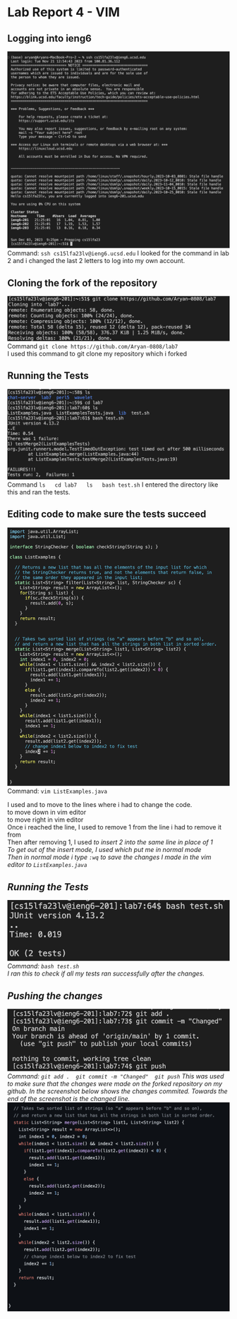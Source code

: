 # Lab Report 4 - VIM  
## Logging into ieng6  
![image](LoggingIn.png)
Command:  ```ssh cs15lfa23lv@ieng6.ucsd.edu```
I looked for the command in lab 2 and i changed the last 2 letters to log into my own account.  

## Cloning the fork of the repository  
![image](GitClone.png)  
Command ```git clone https://github.com/Aryan-0808/lab7```  
I used this command to git clone my repository which i forked


## Running the Tests  
![image](runningTest.png)  
Command ```ls  
cd lab7  
ls  
bash test.sh```
I entered the directory like this and ran the tests.  
## Editing code to make sure the tests succeed  

![image](changedVim.png)  
Command:  ```vim ListExamples.java```

I used <k> and <l> to move to the lines where i had to change the code.  
<k> to move down in vim editor   
<l> to move right in vim editor  
Once i reached the line, I used <x> to remove 1 from the line i had to remove it from  
Then after removing 1, I used <i> to insert 2 into the same line in place of 1  
To get out of the insert mode, I used <ESC> which put me in normal mode  
Then in normal mode i type `:wq` to save the changes I made in the vim editor to `ListExamples.java`  
## Running the Tests  
![image](changedTest.png)  
Command:  ```bash test.sh```  
I ran this to check if all my tests ran successfully after the changes.  

## Pushing the changes  
![image](commitChanges.png)  
Command:  ```git add .  git commit -m "Changed"  git push```
This was used to make sure that the changes were made on the forked repository on my github. In the screenshot below shows the changes commited. Towards the end of the screenshot is the changed line.  
![image](changedCode.png)  

